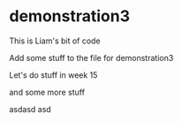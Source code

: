 # demonstration3
This is Liam's bit of code

Add some stuff to the file for demonstration3

Let's do stuff in week 15


and some more stuff 


asdasd
asd
